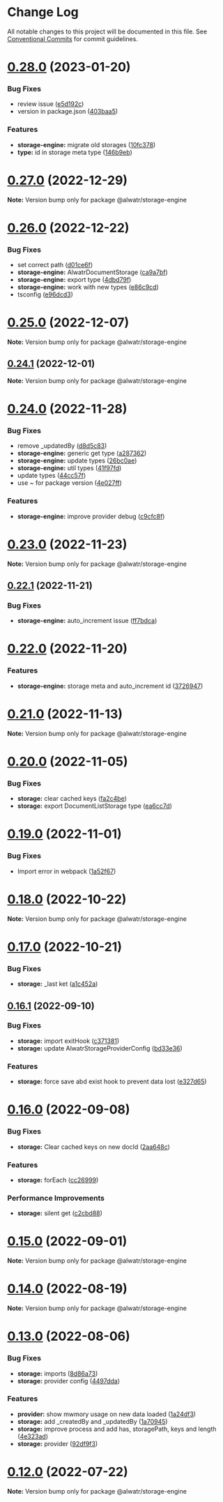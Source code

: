# Change Log

All notable changes to this project will be documented in this file.
See [Conventional Commits](https://conventionalcommits.org) for commit guidelines.

# [0.28.0](https://github.com/AliMD/alwatr/compare/v0.27.0...v0.28.0) (2023-01-20)

### Bug Fixes

- review issue ([e5d192c](https://github.com/AliMD/alwatr/commit/e5d192cbee6917c2de01146cf8bd026895724ab8))
- version in package.json ([403baa5](https://github.com/AliMD/alwatr/commit/403baa53159db2a0fff5b3651769b85e66b13191))

### Features

- **storage-engine:** migrate old storages ([10fc378](https://github.com/AliMD/alwatr/commit/10fc3785ee22bf397dd1448cf0c1568be65fb8cb))
- **type:** id in storage meta type ([146b9eb](https://github.com/AliMD/alwatr/commit/146b9eb4ebc748eda852988328b88abb75651945))

# [0.27.0](https://github.com/AliMD/alwatr/compare/v0.26.0...v0.27.0) (2022-12-29)

**Note:** Version bump only for package @alwatr/storage-engine

# [0.26.0](https://github.com/AliMD/alwatr/compare/v0.25.0...v0.26.0) (2022-12-22)

### Bug Fixes

- set correct path ([d01ce6f](https://github.com/AliMD/alwatr/commit/d01ce6ffa749a5e3e0e11e35b4ed61d75d61fec9))
- **storage-engine:** AlwatrDocumentStorage ([ca9a7bf](https://github.com/AliMD/alwatr/commit/ca9a7bf5e17b333538e749ada5d481a06c847101))
- **storage-engine:** export type ([4dbd79f](https://github.com/AliMD/alwatr/commit/4dbd79f746484c870f877b98d556930e9c35b3f9))
- **storage-engine:** work with new types ([e86c9cd](https://github.com/AliMD/alwatr/commit/e86c9cd8de6fb6b73f3b5e185b4cc7a7afe81a83))
- tsconfig ([e96dcd3](https://github.com/AliMD/alwatr/commit/e96dcd30774a9f06f7d051e0504192cbbe019e35))

# [0.25.0](https://github.com/AliMD/alwatr/compare/v0.24.1...v0.25.0) (2022-12-07)

**Note:** Version bump only for package @alwatr/storage-engine

## [0.24.1](https://github.com/AliMD/alwatr/compare/v0.24.0...v0.24.1) (2022-12-01)

**Note:** Version bump only for package @alwatr/storage-engine

# [0.24.0](https://github.com/AliMD/alwatr/compare/v0.23.0...v0.24.0) (2022-11-28)

### Bug Fixes

- remove \_updatedBy ([d8d5c83](https://github.com/AliMD/alwatr/commit/d8d5c83884bbd30566001ff84faf9e840503471c))
- **storage-engine:** generic get type ([a287362](https://github.com/AliMD/alwatr/commit/a2873624fe2fd8071944528dba2e0c1d4dd006cc))
- **storage-engine:** update types ([26bc0ae](https://github.com/AliMD/alwatr/commit/26bc0ae48b0b41cc2a9d18d3bb2883fafb447ede))
- **storage-engine:** util types ([41f97fd](https://github.com/AliMD/alwatr/commit/41f97fdbd4c902dc11b82b230a805bbf7b77ec81))
- update types ([44cc57f](https://github.com/AliMD/alwatr/commit/44cc57f97a99ed810dae3fde39c9525bd0e8ff3c))
- use ~ for package version ([4e027ff](https://github.com/AliMD/alwatr/commit/4e027ff63875e03b088ebcdc1bdf2495f4494eec))

### Features

- **storage-engine:** improve provider debug ([c9cfc8f](https://github.com/AliMD/alwatr/commit/c9cfc8f4914887d4861e67f5a39670a646e9900a))

# [0.23.0](https://github.com/AliMD/alwatr/compare/v0.22.1...v0.23.0) (2022-11-23)

**Note:** Version bump only for package @alwatr/storage-engine

## [0.22.1](https://github.com/AliMD/alwatr/compare/v0.22.0...v0.22.1) (2022-11-21)

### Bug Fixes

- **storage-engine:** auto_increment issue ([ff7bdca](https://github.com/AliMD/alwatr/commit/ff7bdca2138398a3f69551e8235c3d1a9a0fae60))

# [0.22.0](https://github.com/AliMD/alwatr/compare/v0.21.0...v0.22.0) (2022-11-20)

### Features

- **storage-engine:** storage meta and auto_increment id ([3726947](https://github.com/AliMD/alwatr/commit/37269479e483e3108f3b8ef6706ea1d701290222))

# [0.21.0](https://github.com/AliMD/alwatr/compare/v0.20.0...v0.21.0) (2022-11-13)

**Note:** Version bump only for package @alwatr/storage-engine

# [0.20.0](https://github.com/AliMD/alwatr/compare/v0.19.0...v0.20.0) (2022-11-05)

### Bug Fixes

- **storage:** clear cached keys ([fa2c4be](https://github.com/AliMD/alwatr/commit/fa2c4bed8e2fd84c5eeca57f8f2ff8b87030a58b))
- **storage:** export DocumentListStorage type ([ea6cc7d](https://github.com/AliMD/alwatr/commit/ea6cc7dd996e6cacba85b71c8448ac22965b8c1b))

# [0.19.0](https://github.com/AliMD/alwatr/compare/v0.18.0...v0.19.0) (2022-11-01)

### Bug Fixes

- Import error in webpack ([1a52f67](https://github.com/AliMD/alwatr/commit/1a52f67ff2788c51abd13126f34353c26aa669c3))

# [0.18.0](https://github.com/AliMD/alwatr/compare/v0.17.0...v0.18.0) (2022-10-22)

**Note:** Version bump only for package @alwatr/storage-engine

# [0.17.0](https://github.com/AliMD/alwatr/compare/v0.16.1...v0.17.0) (2022-10-21)

### Bug Fixes

- **storage:** \_last ket ([a1c452a](https://github.com/AliMD/alwatr/commit/a1c452a50c7b53b03765bf37556264a64ac3ed55))

## [0.16.1](https://github.com/AliMD/alwatr/compare/v0.16.0...v0.16.1) (2022-09-10)

### Bug Fixes

- **storage:** import exitHook ([c371381](https://github.com/AliMD/alwatr/commit/c37138121f7882239d7ecd38e3496f17919845a2))
- **storage:** update AlwatrStorageProviderConfig ([bd33e36](https://github.com/AliMD/alwatr/commit/bd33e367c04cf0b7b11e803709da210a75318767))

### Features

- **storage:** force save abd exist hook to prevent data lost ([e327d65](https://github.com/AliMD/alwatr/commit/e327d657217d2e814b007e69eeca4f5c42758979))

# [0.16.0](https://github.com/AliMD/alwatr/compare/v0.15.0...v0.16.0) (2022-09-08)

### Bug Fixes

- **storage:** Clear cached keys on new docId ([2aa648c](https://github.com/AliMD/alwatr/commit/2aa648c4543cfef016b55d8389796445a118c73f))

### Features

- **storage:** forEach ([cc26999](https://github.com/AliMD/alwatr/commit/cc26999e4303c54cdd18c79c4b4515ac50480a6d))

### Performance Improvements

- **storage:** silent get ([c2cbd88](https://github.com/AliMD/alwatr/commit/c2cbd887f20031f86392aec6537bfd699a36480b))

# [0.15.0](https://github.com/AliMD/alwatr/compare/v0.14.0...v0.15.0) (2022-09-01)

**Note:** Version bump only for package @alwatr/storage-engine

# [0.14.0](https://github.com/AliMD/alwatr/compare/v0.13.0...v0.14.0) (2022-08-19)

**Note:** Version bump only for package @alwatr/storage-engine

# [0.13.0](https://github.com/AliMD/alwatr/compare/v0.12.0...v0.13.0) (2022-08-06)

### Bug Fixes

- **storage:** imports ([8d86a73](https://github.com/AliMD/alwatr/commit/8d86a73c85c117416e2ae0f4c9b879bfbc2d8a7c))
- **storage:** provider config ([4497dda](https://github.com/AliMD/alwatr/commit/4497ddae726fce45b9d94a600fa19a07d2d6d298))

### Features

- **provider:** show mwmory usage on new data loaded ([1a24df3](https://github.com/AliMD/alwatr/commit/1a24df32d057cfdc91a1c8d47c3a0346065b9a40))
- **storage:** add \_createdBy and \_updatedBy ([1a70945](https://github.com/AliMD/alwatr/commit/1a70945bc61921f13d839adde25fdfe9fb37eaad))
- **storage:** improve process and add has, storagePath, keys and length ([4e323ad](https://github.com/AliMD/alwatr/commit/4e323ad10ee0630cfa02edd191167b69e14743ff))
- **storage:** provider ([92df9f3](https://github.com/AliMD/alwatr/commit/92df9f33a1c5b044d95e2efed51281eb08556c94))

# [0.12.0](https://github.com/AliMD/alwatr/compare/v0.11.0...v0.12.0) (2022-07-22)

**Note:** Version bump only for package @alwatr/storage-engine

